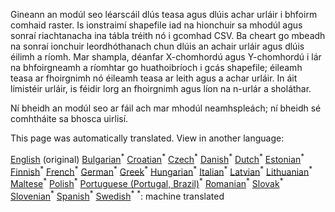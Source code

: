 <p> Gineann an modúl seo léarscáil dlús teasa agus dlúis achar urláir i bhfoirm comhaid raster. Is ionstraimí shapefile iad na hionchuir sa mhodúl agus sonraí riachtanacha ina tábla tréith nó i gcomhad CSV. Ba cheart go mbeadh na sonraí ionchuir leordhóthanach chun dlúis an achair urláir agus dlúis éilimh a ríomh. Mar shampla, déanfar X-chomhordú agus Y-chomhordú i lár na bhfoirgneamh a ríomhtar go huathoibríoch i gcás shapefile; éileamh teasa ar fhoirgnimh nó éileamh teasa ar leith agus a achar urláir. In áit limistéir urláir, is féidir lorg an fhoirgnimh agus líon na n-urlár a sholáthar. </p><p> Ní bheidh an modúl seo ar fáil ach mar mhodúl neamhspleách; ní bheidh sé comhtháite sa bhosca uirlisí. </p>

This page was automatically translated. View in another language:

[English](en-CM-Customized-heat-and-floor-area-density-maps) (original) [Bulgarian](bg-CM-Customized-heat-and-floor-area-density-maps)<sup>\*</sup> [Croatian](hr-CM-Customized-heat-and-floor-area-density-maps)<sup>\*</sup> [Czech](cs-CM-Customized-heat-and-floor-area-density-maps)<sup>\*</sup> [Danish](da-CM-Customized-heat-and-floor-area-density-maps)<sup>\*</sup> [Dutch](nl-CM-Customized-heat-and-floor-area-density-maps)<sup>\*</sup> [Estonian](et-CM-Customized-heat-and-floor-area-density-maps)<sup>\*</sup> [Finnish](fi-CM-Customized-heat-and-floor-area-density-maps)<sup>\*</sup> [French](fr-CM-Customized-heat-and-floor-area-density-maps)<sup>\*</sup> [German](de-CM-Customized-heat-and-floor-area-density-maps)<sup>\*</sup> [Greek](el-CM-Customized-heat-and-floor-area-density-maps)<sup>\*</sup> [Hungarian](hu-CM-Customized-heat-and-floor-area-density-maps)<sup>\*</sup>  [Italian](it-CM-Customized-heat-and-floor-area-density-maps)<sup>\*</sup> [Latvian](lv-CM-Customized-heat-and-floor-area-density-maps)<sup>\*</sup> [Lithuanian](lt-CM-Customized-heat-and-floor-area-density-maps)<sup>\*</sup> [Maltese](mt-CM-Customized-heat-and-floor-area-density-maps)<sup>\*</sup> [Polish](pl-CM-Customized-heat-and-floor-area-density-maps)<sup>\*</sup> [Portuguese (Portugal, Brazil)](pt-CM-Customized-heat-and-floor-area-density-maps)<sup>\*</sup> [Romanian](ro-CM-Customized-heat-and-floor-area-density-maps)<sup>\*</sup> [Slovak](sk-CM-Customized-heat-and-floor-area-density-maps)<sup>\*</sup> [Slovenian](sl-CM-Customized-heat-and-floor-area-density-maps)<sup>\*</sup> [Spanish](es-CM-Customized-heat-and-floor-area-density-maps)<sup>\*</sup> [Swedish](sv-CM-Customized-heat-and-floor-area-density-maps)<sup>\*</sup>
<sup>\*</sup>: machine translated
